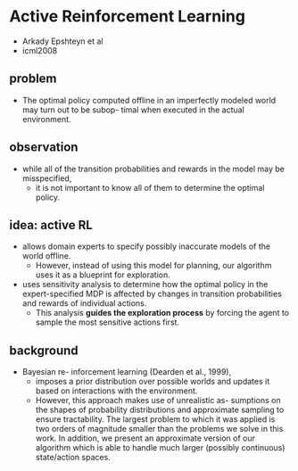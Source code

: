 # Active Reinforcement Learning
* Arkady Epshteyn et al
* icml2008

## problem
* The optimal policy computed offline in an
imperfectly modeled world may turn out to be subop-
timal when executed in the actual environment.

## observation
* while all of the transition probabilities and rewards in the model may be misspecified, 
  * it is not important to know all of them to determine the optimal policy.

## idea: active RL
* allows domain experts to specify possibly inaccurate models of the world offline. 
  * However, instead of using this model for planning, our algorithm uses it as a blueprint for exploration.
* uses sensitivity analysis to determine how the optimal policy in the expert-specified MDP is affected by 
  changes in transition probabilities and rewards of individual actions. 
  * This analysis **guides the exploration process** by forcing the agent to sample the most sensitive actions first. 
  
## background
* Bayesian re- inforcement learning (Dearden et al., 1999), 
  * imposes a prior distribution over possible worlds and updates it based on interactions with the environment.
  * However, this approach makes use of unrealistic as-
    sumptions on the shapes of probability distributions
    and approximate sampling to ensure tractability. The
    largest problem to which it was applied is two orders of
    magnitude smaller than the problems we solve in this
    work. In addition, we present an approximate version
    of our algorithm which is able to handle much larger
    (possibly continuous) state/action spaces.
